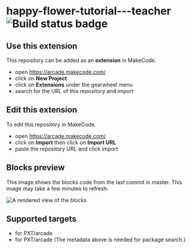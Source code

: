 # happy-flower-tutorial---teacher ![Build status badge](https://github.com/randychs/happy-flower-tutorial---teacher/workflows/MakeCode/badge.svg)



## Use this extension

This repository can be added as an **extension** in MakeCode.

* open https://arcade.makecode.com/
* click on **New Project**
* click on **Extensions** under the gearwheel menu
* search for the URL of this repository and import

## Edit this extension

To edit this repository in MakeCode.

* open https://arcade.makecode.com/
* click on **Import** then click on **Import URL**
* paste the repository URL and click import

## Blocks preview

This image shows the blocks code from the last commit in master.
This image may take a few minutes to refresh.

![A rendered view of the blocks](https://github.com/randychs/happy-flower-tutorial---teacher/raw/master/.makecode/blocks.png)

## Supported targets

* for PXT/arcade
* for PXT/arcade
(The metadata above is needed for package search.)

